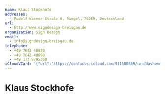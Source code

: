 ```yaml
---
name: Klaus Stockhofe
addresses:
  - Rudolf-Wasmer-Straße 8, Riegel, 79359, Deutschland
url:
  - http://www.signdesign-breisgau.de
organization: Sign Design
email:
  - info@signdesign-breisgau.de
telephone:
  - +49 7642 40830
  - +49 7642 40890
  - +49 172 9795360
iCloudVCard: '{"url":"https://contacts.icloud.com/311500889/carddavhome/card/C3E184B6-FFB7-4729-A562-C35B4B428680.vcf","etag":"\"kmfhb3dz\"","data":"BEGIN:VCARD\r\nVERSION:3.0\r\nFN:\r\nN:Stockhofe;Klaus;;;\r\nUID:7149F498-BC42-48C0-BD59-980F72AF430B\r\nADR:;;Rudolf-Wasmer-Straße 8;Riegel;;79359;Deutschland;\r\nitem2.X-ABLABEL:_$!<HomePage>!$_\r\nPRODID:-//Apple Inc.//iOS 11.3.1//EN\r\nREV:2025-04-03T22:16:22Z\r\nURL:http://www.signdesign-breisgau.de\r\nORG:Sign Design;\r\nEMAIL:info@signdesign-breisgau.de\r\nTEL:+49 7642 40830\r\nTEL:+49 7642 40890\r\nTEL:+49 172 9795360\r\nEND:VCARD"}'
---
```

# Klaus Stockhofe